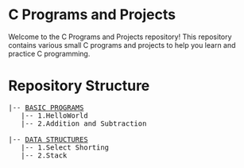# C Programs and Projects

Welcome to the C Programs and Projects repository! This repository contains various small C programs and projects to help you learn and practice C programming.



<h1>Repository Structure </h1>

<pre>
|-- <a href="https://github.com/Ayush-Mgr/C-Programs-and-Projects/tree/main/programs">BASIC PROGRAMS</a> 
   |-- 1.HelloWorld
   |-- 2.Addition and Subtraction
   
|-- <a href="https://github.com/Ayush-Mgr/C-Programs-and-Projects/tree/main/Data%20Algorithms%20in%20c">DATA STRUCTURES</a> 
   |-- 1.Select Shorting
   |-- 2.Stack

</pre>

